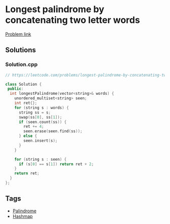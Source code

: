 # Longest palindrome by concatenating two letter words

[Problem link](https://leetcode.com/problems/longest-palindrome-by-concatenating-two-letter-words/)

## Solutions


### Solution.cpp
```cpp
// https://leetcode.com/problems/longest-palindrome-by-concatenating-two-letter-words/

class Solution {
 public:
  int longestPalindrome(vector<string>& words) {
    unordered_multiset<string> seen;
    int ret{};
    for (string s : words) {
      string ss = s;
      swap(ss[0], ss[1]);
      if (seen.count(ss)) {
        ret += 4;
        seen.erase(seen.find(ss));
      } else {
        seen.insert(s);
      }
    }

    for (string s : seen) {
      if (s[0] == s[1]) return ret + 2;
    }
    return ret;
  }
};
```
## Tags

* [Palindrome](/Collections/palindrome.md#palindrome)
* [Hashmap](/Collections/hashmap.md#hashmap)
